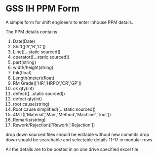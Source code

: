 # GSS IH PPM Form
A simple form for shift engineers to enter inhouse PPM details.

The PPM details contains 
1. Date(Date)
2. Shift(['A','B','C'])
3. Line([...static sourced])
4. operator([...static sourced])
5. part(string)
6. width/height(string)
7. thk(float)
8. Length(meter)(float)
9. RM Grade(['HR','HRPO','CR','GP'])
10. ok qty(int)
11. defect([...static sourced])
12. defect qty(int)
13. root cause(string)
14. Root cause simplified([...static sourced])
15. 4MT(['Material','Man','Method','Machine','Tool'])
16. Remarks(string)
17. Rework/Rejection(['Rework','Rejection'])

drop down sourced files should be editable without new commits
drop down should be searchable and selectable
details 11-17 in modular rows

All the details are to be posted in an one drive specified excel file